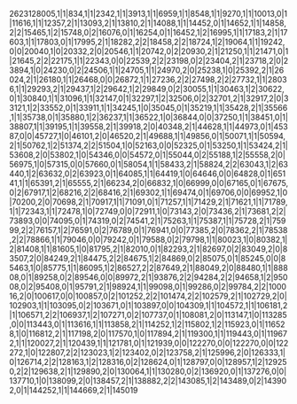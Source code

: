 2623128005,1|1|834,1|1|2342,1|1|3913,1|1|6959,1|1|8548,1|1|9270,1|1|10013,0|1|11616,1|1|12357,2|1|13093,2|1|13810,2|1|14088,1|1|14452,0|1|14652,1|1|14858,2|2|15465,1|2|15748,0|2|16076,0|1|16254,0|1|16452,1|2|16995,1|1|17183,2|1|17603,1|1|17803,0|1|17995,2|1|18282,2|2|18458,2|2|18724,1|2|19064,1|1|19242,0|0|20040,1|0|20332,2|0|20546,1|1|20742,0|2|20930,2|1|21250,1|1|21471,0|1|21645,2|2|22175,1|1|22343,0|0|22539,2|2|23198,0|2|23404,2|1|23718,2|0|23894,1|0|24230,0|2|24506,1|1|24705,1|1|24970,2|0|25238,1|0|25392,2|1|26024,2|1|26180,1|1|26468,0|0|26872,1|1|27236,2|2|27498,2|2|27732,1|1|28036,1|1|29293,2|1|29437,1|2|29642,1|2|29849,0|2|30055,1|1|30463,1|2|30622,0|1|30840,1|1|31096,1|1|32147,0|1|32297,1|2|32506,0|2|32701,2|1|32917,2|0|33121,1|2|33552,0|1|33911,1|1|34245,1|0|35045,0|1|35219,1|1|35428,2|1|35566,1|1|35738,0|1|35880,1|2|36237,1|1|36522,1|0|36844,0|0|37250,1|1|38451,0|1|38807,1|1|39195,1|1|39558,2|1|39918,2|0|40348,2|1|44628,1|1|44973,0|1|45387,0|0|45727,1|0|46101,2|0|46520,2|1|49688,1|1|49856,0|1|50071,1|1|50594,2|1|50762,1|2|51374,2|2|51504,1|0|52163,0|0|52325,0|1|53250,1|1|53424,2|1|53608,2|0|53802,1|0|54346,0|0|54572,0|1|55044,0|2|55188,1|2|55558,2|0|56975,1|0|57315,0|0|57660,0|1|58054,1|1|58433,2|1|58824,2|2|63043,1|2|63440,1|2|63632,0|2|63923,0|1|64085,1|1|64419,1|0|64646,0|0|64828,0|1|65141,1|1|65391,2|1|65555,2|1|66234,2|0|66832,1|0|66999,0|0|67165,0|1|67675,0|2|67917,1|2|68216,2|2|68416,2|1|69302,1|1|69474,0|1|69706,0|0|69952,1|0|70200,2|0|70698,2|1|70917,1|1|71091,0|1|71257,1|1|71429,2|1|71621,1|1|71789,1|1|72343,1|1|72478,1|0|72749,0|0|72911,1|0|73143,2|0|73436,2|1|73681,2|2|73893,0|0|74095,0|1|74319,0|2|74541,2|1|75263,1|1|75387,1|1|75728,2|1|75999,2|2|76157,1|2|76591,0|2|76789,0|1|76941,0|0|77385,2|0|78362,2|1|78538,2|2|78866,1|1|79046,0|0|79242,0|1|79588,0|2|79798,1|1|80023,1|0|80382,1|2|81408,1|1|81605,1|0|81795,2|1|82010,0|1|82293,2|1|82697,0|2|83049,2|0|83507,2|0|84249,2|1|84475,2|2|84675,1|2|84869,0|2|85075,0|1|85245,0|0|85463,1|0|85775,1|1|86095,1|2|86527,2|2|87649,2|1|88049,2|0|88480,1|1|88808,0|1|89258,0|2|89546,0|0|89972,2|1|93876,2|2|94284,2|2|94658,1|2|95008,0|2|95408,0|1|95791,2|1|98924,1|1|99098,0|1|99286,0|2|99784,2|2|100016,2|0|100617,0|0|100857,0|2|101252,2|2|101474,2|2|102579,2|1|102729,2|0|102903,1|1|103095,0|2|103671,0|1|103897,0|0|104309,1|1|104572,1|1|106181,2|1|106571,2|2|106937,1|2|107271,0|2|107737,0|1|108081,2|0|113147,1|0|113285,0|0|113443,0|1|113616,1|1|113858,2|1|114252,1|2|115802,1|2|115923,0|1|116528,1|0|116812,2|1|117198,2|0|117570,1|0|117894,2|1|119300,1|1|119443,0|1|119672,1|1|120027,2|1|120439,1|1|121781,0|1|121939,0|0|122270,0|0|122270,0|0|122272,1|0|122807,2|2|123023,1|2|123402,0|2|123758,2|1|125996,2|0|126333,1|0|126714,2|2|128163,1|2|128316,0|2|128624,0|1|128797,0|0|128957,1|2|129250,2|2|129638,2|1|129890,2|0|130064,1|1|130280,0|2|136920,0|1|137276,0|0|137710,1|0|138099,2|0|138457,2|1|138882,2|2|143085,1|2|143489,0|2|143902,0|1|144252,1|1|144669,2|1|145019
